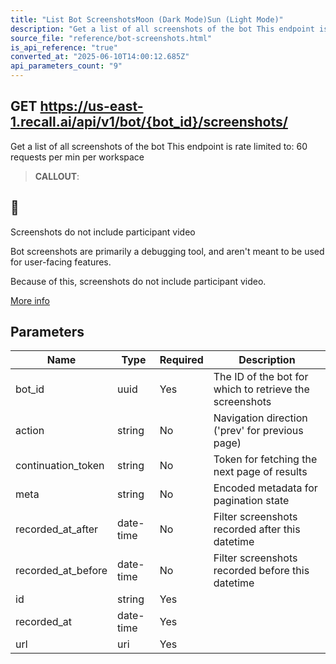 ```yaml
---
title: "List Bot ScreenshotsMoon (Dark Mode)Sun (Light Mode)"
description: "Get a list of all screenshots of the bot This endpoint is rate limited to: 60 requests per min per workspace"
source_file: "reference/bot-screenshots.html"
is_api_reference: "true"
converted_at: "2025-06-10T14:00:12.685Z"
api_parameters_count: "9"
---
```

## GET https://us-east-1.recall.ai/api/v1/bot/{bot_id}/screenshots/

Get a list of all screenshots of the bot This endpoint is rate limited to: 60 requests per min per workspace

> **CALLOUT**:

## 📘

Screenshots do not include participant video

Bot screenshots are primarily a debugging tool, and aren't meant to be used for user-facing features.

Because of this, screenshots do not include participant video.

[More info](https://recallai.readme.io/docs/debugging-bots#bot-screenshots)
## Parameters

| Name | Type | Required | Description |
| --- | --- | --- | --- |
| bot_id | uuid | Yes | The ID of the bot for which to retrieve the screenshots |
| action | string | No | Navigation direction ('prev' for previous page) |
| continuation_token | string | No | Token for fetching the next page of results |
| meta | string | No | Encoded metadata for pagination state |
| recorded_at_after | date-time | No | Filter screenshots recorded after this datetime |
| recorded_at_before | date-time | No | Filter screenshots recorded before this datetime |
| id | string | Yes |  |
| recorded_at | date-time | Yes |  |
| url | uri | Yes |  |
